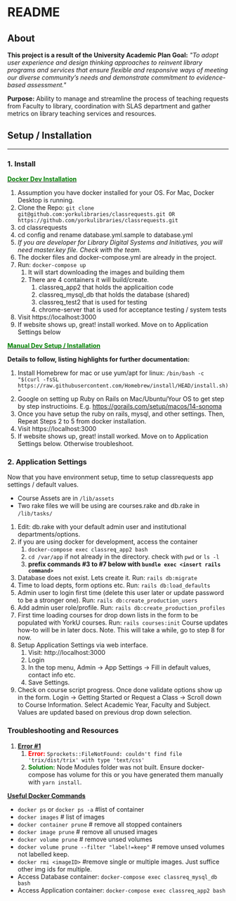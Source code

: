 # README

## About
**This project is a result of the University Academic Plan Goal:** <em>"To adopt user experience and design thinking approaches to reinvent library programs and services that ensure flexible and responsive ways of meeting our diverse community’s needs and demonstrate commitment to evidence-based assessment."</em>

**Purpose:** Ability to manage and streamline the process of teaching requests from Faculty to library, coordination with SLAS department and gather metrics on library teaching services and resources.

## Setup / Installation
___
### 1. Install



<ins>**<span style="color:green">Docker Dev Installation</span>**<ins>
1. Assumption you have docker installed for your OS. For Mac, Docker Desktop is running.
2. Clone the Repo: 
   ``` git clone git@github.com:yorkulibraries/classrequests.git OR https://github.com/yorkulibraries/classrequests.git ```
3. cd classrequests
4. cd config and rename database.yml.sample to database.yml
5. <em>If you are developer for Library Digital Systems and Initiatives, you will need master.key file. Check with the team. </em>
6. The docker files and docker-compose.yml are already in the project.
7. Run: ``` docker-compose up ```
   1. It will start downloading the images and building them
   2. There are 4 containers it will build/create.
      1. classreq_app2 that holds the applicaition code
      2. classreq_mysql_db that holds the database (shared)
      3. classreq_test2 that is used for testing
      4. chrome-server that is used for acceptance testing / system tests
8. Visit https://localhost:3000
9. If website shows up, great! install worked. Move on to Application Settings below

<ins>**<span style="color:green">Manual Dev Setup / Installation</span>**<ins>

**Details to follow, listing highlights for further documentation:**

1. Install Homebrew for mac or use yum/apt for linux: 
```/bin/bash -c "$(curl -fsSL https://raw.githubusercontent.com/Homebrew/install/HEAD/install.sh)"``` 
1. Google on setting up Ruby on Rails on Mac/Ubuntu/Your OS to get step by step instructioins. E.g. https://gorails.com/setup/macos/14-sonoma
2. Once you have setup the ruby on rails, mysql, and other settings. Then, Repeat Steps 2 to 5 from docker installation.
3. Visit https://localhost:3000
4. If website shows up, great! install worked. Move on to Application Settings below. Otherwise troubleshoot.


### 2. Application Settings

Now that you have environment setup, time to setup classrequests app settings / default values.

* Course Assets are in ```/lib/assets```
* Two rake files we will be using are courses.rake and db.rake in ```/lib/tasks/```

1. Edit: db.rake with your default admin user and institutional departments/options.
2. if you are using docker for development, access the container
   1. ```docker-compose exec classreq_app2 bash```
   2. ```cd /var/app``` if not already in the directory. check with ```pwd``` or ```ls -l```
   3. **prefix commands #3 to #7 below with ```bundle exec <insert rails command>```** 
3. Database does not exist. Lets create it. Run: ```rails db:migrate``` 
4. Time to load depts, form options etc. Run: ```rails db:load_defaults```
5. Admin user to login first time (delete this user later or update password to be a stronger one). Run: ```rails db:create_production_users```
6. Add admin user role/profile. Run: ```rails db:create_production_profiles``` 
7. First time loading courses for drop down lists in the form to be populated with YorkU courses. Run: ```rails courses:init``` Course updates how-to will be in later docs. Note. This will take a while, go to step 8 for now.
8. Setup Application Settings via web interface.
   1. Visit: http://localhost:3000
   2. Login
   3. In the top menu, Admin -> App Settings -> Fill in default values, contact info etc. 
   4. Save Settings.
9. Check on course script progress. Once done validate options show up in the form. Login -> Getting Started or Request a Class -> Scroll down to Course Information. Select Academic Year, Faculty and Subject. Values are updated based on previous drop down selection. 

### Troubleshooting and Resources

1. **<ins>Error #1 </ins>**
   1. **<span style="color:red">Error:</span>** ```Sprockets::FileNotFound: couldn't find file 'trix/dist/trix' with type 'text/css'```
   2. **<span style="color:green">Solution:</span>** Node Modules folder was not built. Ensure docker-compose has volume for this or you have generated them manually with ```yarn install```. 

**<ins>Useful Docker Commands</ins>**
* ```docker ps``` or ```docker ps -a``` #list of container 
* ```docker images``` # list of images
* ```docker container prune``` # remove all stopped containers
* ```docker image prune``` # remove all unused images
* ```docker volume prune``` # remove unsed volumes
* ```docker volume prune --filter "label!=keep"``` # remove unsed volumes not labelled keep.
* ```docker rmi <imageID>``` #remove single or multiple images. Just suffice other img ids for multiple.
* Access Database container: ```docker-compose exec classreq_mysql_db bash```
* Access Application container: ```docker-compose exec classreq_app2 bash```
